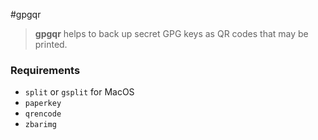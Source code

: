 #gpgqr

> **gpgqr** helps to back up secret GPG keys as QR codes that may be printed.

### Requirements
- `split` or `gsplit` for MacOS
- `paperkey`
- `qrencode`
- `zbarimg`
